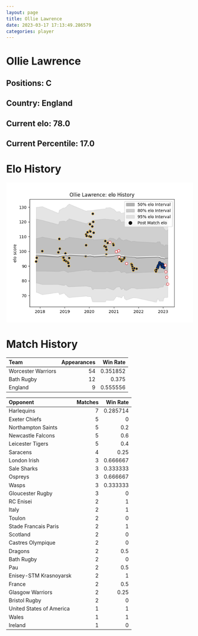 ```yaml
---  
layout: page  
title: Ollie Lawrence  
date: 2023-03-17 17:13:49.286579  
categories: player  
---
```

# Ollie Lawrence

## Positions: C

## Country: England

## Current elo: 78.0

## Current Percentile: 17.0

# Elo History


![elo history](history_OllieLawrence.png)
# Match History


| Team               |   Appearances |   Win Rate |
|:-------------------|--------------:|-----------:|
| Worcester Warriors |            54 |   0.351852 |
| Bath Rugby         |            12 |   0.375    |
| England            |             9 |   0.555556 |

| Opponent                 |   Matches |   Win Rate |
|:-------------------------|----------:|-----------:|
| Harlequins               |         7 |   0.285714 |
| Exeter Chiefs            |         5 |   0        |
| Northampton Saints       |         5 |   0.2      |
| Newcastle Falcons        |         5 |   0.6      |
| Leicester Tigers         |         5 |   0.4      |
| Saracens                 |         4 |   0.25     |
| London Irish             |         3 |   0.666667 |
| Sale Sharks              |         3 |   0.333333 |
| Ospreys                  |         3 |   0.666667 |
| Wasps                    |         3 |   0.333333 |
| Gloucester Rugby         |         3 |   0        |
| RC Enisei                |         2 |   1        |
| Italy                    |         2 |   1        |
| Toulon                   |         2 |   0        |
| Stade Francais Paris     |         2 |   1        |
| Scotland                 |         2 |   0        |
| Castres Olympique        |         2 |   0        |
| Dragons                  |         2 |   0.5      |
| Bath Rugby               |         2 |   0        |
| Pau                      |         2 |   0.5      |
| Enisey-STM Krasnoyarsk   |         2 |   1        |
| France                   |         2 |   0.5      |
| Glasgow Warriors         |         2 |   0.25     |
| Bristol Rugby            |         2 |   0        |
| United States of America |         1 |   1        |
| Wales                    |         1 |   1        |
| Ireland                  |         1 |   0        |
